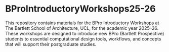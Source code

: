 # BProIntroductoryWorkshops25-26
This repository contains materials for the BPro Introductory Workshops at The Bartlett School of Architecture, UCL, for the academic year 2025–26. These workshops are designed to introduce new BPro (Bartlett Prospective) students to essential computational design tools, workflows, and concepts that will support their postgraduate studies.

